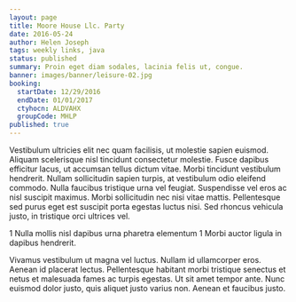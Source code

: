 ```yaml
---
layout: page
title: Moore House Llc. Party
date: 2016-05-24
author: Helen Joseph
tags: weekly links, java
status: published
summary: Proin eget diam sodales, lacinia felis ut, congue.
banner: images/banner/leisure-02.jpg
booking:
  startDate: 12/29/2016
  endDate: 01/01/2017
  ctyhocn: ALDVAHX
  groupCode: MHLP
published: true
---
```

Vestibulum ultricies elit nec quam facilisis, ut molestie sapien euismod. Aliquam scelerisque nisl tincidunt consectetur molestie. Fusce dapibus efficitur lacus, ut accumsan tellus dictum vitae. Morbi tincidunt vestibulum hendrerit. Nullam sollicitudin sapien turpis, at vestibulum odio eleifend commodo. Nulla faucibus tristique urna vel feugiat. Suspendisse vel eros ac nisl suscipit maximus. Morbi sollicitudin nec nisi vitae mattis. Pellentesque sed purus eget est suscipit porta egestas luctus nisi. Sed rhoncus vehicula justo, in tristique orci ultrices vel.

1 Nulla mollis nisl dapibus urna pharetra elementum
1 Morbi auctor ligula in dapibus hendrerit.

Vivamus vestibulum ut magna vel luctus. Nullam id ullamcorper eros. Aenean id placerat lectus. Pellentesque habitant morbi tristique senectus et netus et malesuada fames ac turpis egestas. Ut sit amet tempor ante. Nunc euismod dolor justo, quis aliquet justo varius non. Aenean et faucibus justo.

